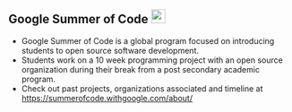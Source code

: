 ## Google Summer of Code&nbsp;<img src="https://summerofcode.withgoogle.com/static/favicon/favicon-32x32.png" width="25px">

- Google Summer of Code is a global program focused on introducing students to open source software development.
- Students work on a 10 week programming project with an open source organization during their break from a post secondary academic program.
- Check out past projects, organizations associated and timeline at https://summerofcode.withgoogle.com/about/
